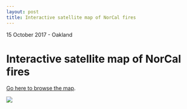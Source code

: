 ```yaml
---
layout: post
title: Interactive satellite map of NorCal fires
---
```

<p class="meta"> 15 October 2017 - Oakland</p>

Interactive satellite map of NorCal fires
==============================

[Go here to browse the map](https://robinkraft.github.io/norcal-fires-imagery/compare.html).

![](https://i.imgur.com/tXxTnLh.png)